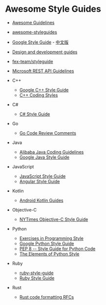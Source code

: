 # Awesome Style Guides

- [Awesome Guidelines](https://github.com/Kristories/awesome-guidelines)
- [awesome-styleguides](https://github.com/streamich/awesome-styleguides)
- [Google Style Guide](https://github.com/google/styleguide) - [中文版](https://github.com/zh-google-styleguide/zh-google-styleguide)
- [Design and development guides](https://github.com/NARKOZ/guides)
- [fex-team/styleguide](https://github.com/fex-team/styleguide)
- [Microsoft REST API Guidelines](https://github.com/Microsoft/api-guidelines)

- C++
    - [Google C++ Style Guide](https://google.github.io/styleguide/cppguide.html)
    - [C++ Coding Styles](https://github.com/fffaraz/awesome-cpp#coding-style)

- C#
    - [C# Style Guide](https://github.com/quozd/awesome-dotnet#style-guide)

- Go
    - [Go Code Review Comments](https://github.com/golang/go/wiki/CodeReviewComments)

- Java
    - [Alibaba Java Coding Guidelines](https://github.com/alibaba/Alibaba-Java-Coding-Guidelines)
    - [Google Java Style Guide](https://google.github.io/styleguide/javaguide.html)

- JavaScript
    - [JavaScript Style Guide](https://github.com/airbnb/javascript)
    - [Angular Style Guide](https://github.com/mgechev/angularjs-style-guide)

- Kotlin
    - [Android Kotlin Guides](https://github.com/android/kotlin-guides)

- Objective-C
    - [NYTimes Objective-C Style Guide](https://github.com/NYTimes/objective-c-style-guide)

- Python
    - [Exercises in Programming Style](https://github.com/crista/exercises-in-programming-style)
    - [Google Python Style Guide](https://google.github.io/styleguide/pyguide.html)
    - [PEP 8 -- Style Guide for Python Code](https://www.python.org/dev/peps/pep-0008/)
    - [The Elements of Python Style](https://github.com/amontalenti/elements-of-python-style)

- Ruby
    - [ruby-style-guide](https://github.com/bbatsov/ruby-style-guide)
    - [Ruby Style Guide](https://github.com/airbnb/ruby)

- Rust
    - [Rust code formatting RFCs](https://github.com/rust-lang-nursery/fmt-rfcs)
